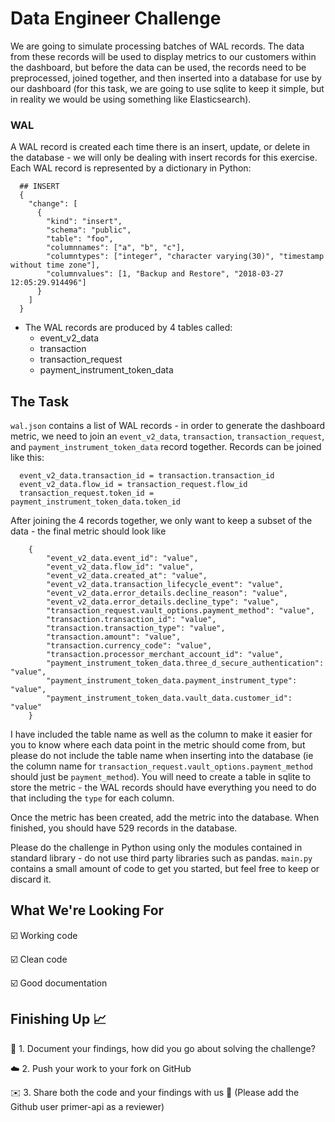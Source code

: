 # Data Engineer Challenge

We are going to simulate processing batches of WAL records. The data from these records will be used to display metrics to our customers within the dashboard, but before the data can be used, the records need to be preprocessed, joined together, and then inserted into a database for use by our dashboard (for this task, we are going to use sqlite to keep it simple, but in reality we would be using something like Elasticsearch).

### WAL
A WAL record is created each time there is an insert, update, or delete in the database - we will only be dealing with insert records for this exercise. Each WAL record is represented by a dictionary in Python:
  
```
  ## INSERT
  {
    "change": [
      {
        "kind": "insert",
        "schema": "public",
        "table": "foo",
        "columnnames": ["a", "b", "c"],
        "columntypes": ["integer", "character varying(30)", "timestamp without time zone"],
        "columnvalues": [1, "Backup and Restore", "2018-03-27 12:05:29.914496"]
      }
    ]
  }

```	
- The WAL records are produced by 4 tables called:
	- event_v2_data
	- transaction
	- transaction_request
	- payment_instrument_token_data

## The Task
`wal.json` contains a list of WAL records - in order to generate the dashboard metric, we need to join an `event_v2_data`, `transaction`, `transaction_request`, and `payment_instrument_token_data` record together. Records can be joined like this:

```
  event_v2_data.transaction_id = transaction.transaction_id
  event_v2_data.flow_id = transaction_request.flow_id
  transaction_request.token_id = payment_instrument_token_data.token_id
```

After joining the 4 records together, we only want to keep a subset of the data - the final metric should look like 

```
	{
		"event_v2_data.event_id": "value",
		"event_v2_data.flow_id": "value",
		"event_v2_data.created_at": "value",
		"event_v2_data.transaction_lifecycle_event": "value",
		"event_v2_data.error_details.decline_reason": "value",
		"event_v2_data.error_details.decline_type": "value",
		"transaction_request.vault_options.payment_method": "value",
		"transaction.transaction_id": "value",
		"transaction.transaction_type": "value",
		"transaction.amount": "value",
		"transaction.currency_code": "value",
		"transaction.processor_merchant_account_id": "value",
		"payment_instrument_token_data.three_d_secure_authentication": "value",
		"payment_instrument_token_data.payment_instrument_type": "value",
		"payment_instrument_token_data.vault_data.customer_id": "value"
	}
```

I have included the table name as well as the column to make it easier for you to know where each data point in the metric should come from, but please do not include the table name when inserting into the database (ie the column name for `transaction_request.vault_options.payment_method` should just be `payment_method`). You will need to create a table in sqlite to store the metric - the WAL records should have everything you need to do that including the `type` for each column. 

Once the metric has been created, add the metric into the database. When finished, you should have 529 records in the database. 

Please do the challenge in Python using only the modules contained in standard library - do not use third party libraries such as pandas. `main.py` contains a small amount of code to get you started, but feel free to keep or discard it. 

## What We're Looking For

☑️  Working code

☑️  Clean code

☑️  Good documentation

## Finishing Up 📈

📄 1. Document your findings, how did you go about solving the challenge?

☁️ 2. Push your work to your fork on GitHub 

✉️ 3. Share both the code and your findings with us 🎉 (Please add the Github user primer-api as a reviewer)





